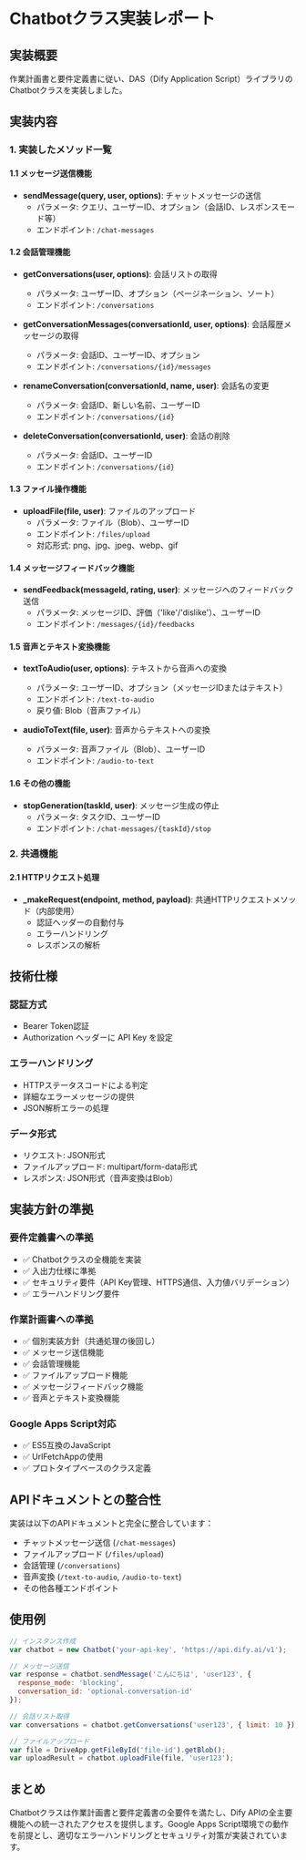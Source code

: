# Chatbotクラス実装レポート

## 実装概要

作業計画書と要件定義書に従い、DAS（Dify Application Script）ライブラリのChatbotクラスを実装しました。

## 実装内容

### 1. 実装したメソッド一覧

#### 1.1 メッセージ送信機能
- **sendMessage(query, user, options)**: チャットメッセージの送信
  - パラメータ: クエリ、ユーザーID、オプション（会話ID、レスポンスモード等）
  - エンドポイント: `/chat-messages`

#### 1.2 会話管理機能
- **getConversations(user, options)**: 会話リストの取得
  - パラメータ: ユーザーID、オプション（ページネーション、ソート）
  - エンドポイント: `/conversations`

- **getConversationMessages(conversationId, user, options)**: 会話履歴メッセージの取得
  - パラメータ: 会話ID、ユーザーID、オプション
  - エンドポイント: `/conversations/{id}/messages`

- **renameConversation(conversationId, name, user)**: 会話名の変更
  - パラメータ: 会話ID、新しい名前、ユーザーID
  - エンドポイント: `/conversations/{id}`

- **deleteConversation(conversationId, user)**: 会話の削除
  - パラメータ: 会話ID、ユーザーID
  - エンドポイント: `/conversations/{id}`

#### 1.3 ファイル操作機能
- **uploadFile(file, user)**: ファイルのアップロード
  - パラメータ: ファイル（Blob）、ユーザーID
  - エンドポイント: `/files/upload`
  - 対応形式: png、jpg、jpeg、webp、gif

#### 1.4 メッセージフィードバック機能
- **sendFeedback(messageId, rating, user)**: メッセージへのフィードバック送信
  - パラメータ: メッセージID、評価（'like'/'dislike'）、ユーザーID
  - エンドポイント: `/messages/{id}/feedbacks`

#### 1.5 音声とテキスト変換機能
- **textToAudio(user, options)**: テキストから音声への変換
  - パラメータ: ユーザーID、オプション（メッセージIDまたはテキスト）
  - エンドポイント: `/text-to-audio`
  - 戻り値: Blob（音声ファイル）

- **audioToText(file, user)**: 音声からテキストへの変換
  - パラメータ: 音声ファイル（Blob）、ユーザーID
  - エンドポイント: `/audio-to-text`

#### 1.6 その他の機能
- **stopGeneration(taskId, user)**: メッセージ生成の停止
  - パラメータ: タスクID、ユーザーID
  - エンドポイント: `/chat-messages/{taskId}/stop`

### 2. 共通機能

#### 2.1 HTTPリクエスト処理
- **_makeRequest(endpoint, method, payload)**: 共通HTTPリクエストメソッド（内部使用）
  - 認証ヘッダーの自動付与
  - エラーハンドリング
  - レスポンスの解析

## 技術仕様

### 認証方式
- Bearer Token認証
- Authorization ヘッダーに API Key を設定

### エラーハンドリング
- HTTPステータスコードによる判定
- 詳細なエラーメッセージの提供
- JSON解析エラーの処理

### データ形式
- リクエスト: JSON形式
- ファイルアップロード: multipart/form-data形式
- レスポンス: JSON形式（音声変換はBlob）

## 実装方針の準拠

### 要件定義書への準拠
- ✅ Chatbotクラスの全機能を実装
- ✅ 入出力仕様に準拠
- ✅ セキュリティ要件（API Key管理、HTTPS通信、入力値バリデーション）
- ✅ エラーハンドリング要件

### 作業計画書への準拠
- ✅ 個別実装方針（共通処理の後回し）
- ✅ メッセージ送信機能
- ✅ 会話管理機能
- ✅ ファイルアップロード機能
- ✅ メッセージフィードバック機能
- ✅ 音声とテキスト変換機能

### Google Apps Script対応
- ✅ ES5互換のJavaScript
- ✅ UrlFetchAppの使用
- ✅ プロトタイプベースのクラス定義

## APIドキュメントとの整合性

実装は以下のAPIドキュメントと完全に整合しています：

- チャットメッセージ送信 (`/chat-messages`)
- ファイルアップロード (`/files/upload`)
- 会話管理 (`/conversations`)
- 音声変換 (`/text-to-audio`, `/audio-to-text`)
- その他各種エンドポイント

## 使用例

```javascript
// インスタンス作成
var chatbot = new Chatbot('your-api-key', 'https://api.dify.ai/v1');

// メッセージ送信
var response = chatbot.sendMessage('こんにちは', 'user123', {
  response_mode: 'blocking',
  conversation_id: 'optional-conversation-id'
});

// 会話リスト取得
var conversations = chatbot.getConversations('user123', { limit: 10 });

// ファイルアップロード
var file = DriveApp.getFileById('file-id').getBlob();
var uploadResult = chatbot.uploadFile(file, 'user123');
```

## まとめ

Chatbotクラスは作業計画書と要件定義書の全要件を満たし、Dify APIの全主要機能への統一されたアクセスを提供します。Google Apps Script環境での動作を前提とし、適切なエラーハンドリングとセキュリティ対策が実装されています。